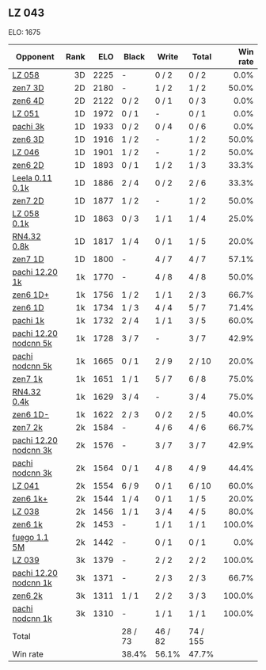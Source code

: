 ## LZ 043 ##

ELO: 1675

Opponent | Rank | ELO | Black | Write | Total | Win rate
---------|-----:|----:|-------|-------|-------|-------:
[LZ 058](LZ%20058.md) | 3D | 2225 | - | 0 / 2 | 0 / 2 | 0.0%
[zen7 3D](zen7%203D.md) | 2D | 2180 | - | 1 / 2 | 1 / 2 | 50.0%
[zen6 4D](zen6%204D.md) | 2D | 2122 | 0 / 2 | 0 / 1 | 0 / 3 | 0.0%
[LZ 051](LZ%20051.md) | 1D | 1972 | 0 / 1 | - | 0 / 1 | 0.0%
[pachi 3k](pachi%203k.md) | 1D | 1933 | 0 / 2 | 0 / 4 | 0 / 6 | 0.0%
[zen6 3D](zen6%203D.md) | 1D | 1916 | 1 / 2 | - | 1 / 2 | 50.0%
[LZ 046](LZ%20046.md) | 1D | 1901 | 1 / 2 | - | 1 / 2 | 50.0%
[zen6 2D](zen6%202D.md) | 1D | 1893 | 0 / 1 | 1 / 2 | 1 / 3 | 33.3%
[Leela 0.11 0.1k](Leela%200.11%200.1k.md) | 1D | 1886 | 2 / 4 | 0 / 2 | 2 / 6 | 33.3%
[zen7 2D](zen7%202D.md) | 1D | 1877 | 1 / 2 | - | 1 / 2 | 50.0%
[LZ 058 0.1k](LZ%20058%200.1k.md) | 1D | 1863 | 0 / 3 | 1 / 1 | 1 / 4 | 25.0%
[RN4.32 0.8k](RN4.32%200.8k.md) | 1D | 1817 | 1 / 4 | 0 / 1 | 1 / 5 | 20.0%
[zen7 1D](zen7%201D.md) | 1D | 1800 | - | 4 / 7 | 4 / 7 | 57.1%
[pachi 12.20 1k](pachi%2012.20%201k.md) | 1k | 1770 | - | 4 / 8 | 4 / 8 | 50.0%
[zen6 1D+](zen6%201D+.md) | 1k | 1756 | 1 / 2 | 1 / 1 | 2 / 3 | 66.7%
[zen6 1D](zen6%201D.md) | 1k | 1734 | 1 / 3 | 4 / 4 | 5 / 7 | 71.4%
[pachi 1k](pachi%201k.md) | 1k | 1732 | 2 / 4 | 1 / 1 | 3 / 5 | 60.0%
[pachi 12.20 nodcnn 5k](pachi%2012.20%20nodcnn%205k.md) | 1k | 1728 | 3 / 7 | - | 3 / 7 | 42.9%
[pachi nodcnn 5k](pachi%20nodcnn%205k.md) | 1k | 1665 | 0 / 1 | 2 / 9 | 2 / 10 | 20.0%
[zen7 1k](zen7%201k.md) | 1k | 1651 | 1 / 1 | 5 / 7 | 6 / 8 | 75.0%
[RN4.32 0.4k](RN4.32%200.4k.md) | 1k | 1629 | 3 / 4 | - | 3 / 4 | 75.0%
[zen6 1D-](zen6%201D-.md) | 1k | 1622 | 2 / 3 | 0 / 2 | 2 / 5 | 40.0%
[zen7 2k](zen7%202k.md) | 2k | 1584 | - | 4 / 6 | 4 / 6 | 66.7%
[pachi 12.20 nodcnn 3k](pachi%2012.20%20nodcnn%203k.md) | 2k | 1576 | - | 3 / 7 | 3 / 7 | 42.9%
[pachi nodcnn 3k](pachi%20nodcnn%203k.md) | 2k | 1564 | 0 / 1 | 4 / 8 | 4 / 9 | 44.4%
[LZ 041](LZ%20041.md) | 2k | 1554 | 6 / 9 | 0 / 1 | 6 / 10 | 60.0%
[zen6 1k+](zen6%201k+.md) | 2k | 1544 | 1 / 4 | 0 / 1 | 1 / 5 | 20.0%
[LZ 038](LZ%20038.md) | 2k | 1456 | 1 / 1 | 3 / 4 | 4 / 5 | 80.0%
[zen6 1k](zen6%201k.md) | 2k | 1453 | - | 1 / 1 | 1 / 1 | 100.0%
[fuego 1.1 5M](fuego%201.1%205M.md) | 2k | 1442 | - | 0 / 1 | 0 / 1 | 0.0%
[LZ 039](LZ%20039.md) | 3k | 1379 | - | 2 / 2 | 2 / 2 | 100.0%
[pachi 12.20 nodcnn 1k](pachi%2012.20%20nodcnn%201k.md) | 3k | 1371 | - | 2 / 3 | 2 / 3 | 66.7%
[zen6 2k](zen6%202k.md) | 3k | 1311 | 1 / 1 | 2 / 2 | 3 / 3 | 100.0%
[pachi nodcnn 1k](pachi%20nodcnn%201k.md) | 3k | 1310 | - | 1 / 1 | 1 / 1 | 100.0%
Total | | | 28 / 73 | 46 / 82 | 74 / 155 | 
Win rate| | | 38.4% | 56.1% | 47.7% | 
